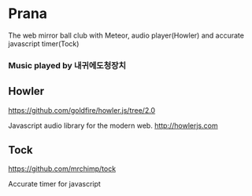 # Prana
The web mirror ball club with Meteor, audio player(Howler) and accurate javascript timer(Tock)

### Music played by 내귀에도청장치

## Howler

https://github.com/goldfire/howler.js/tree/2.0

Javascript audio library for the modern web. http://howlerjs.com

## Tock

https://github.com/mrchimp/tock

Accurate timer for javascript
